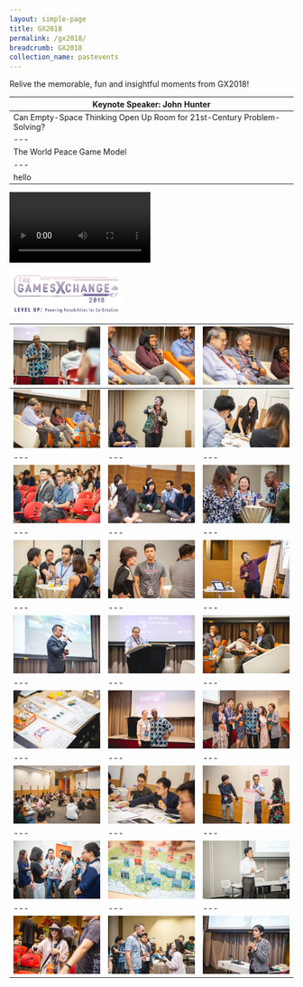 ```yaml
---
layout: simple-page
title: GX2018
permalink: /gx2018/
breadcrumb: GX2018
collection_name: pastevents
---
```


Relive the memorable, fun and insightful moments from GX2018!

| Keynote Speaker: John Hunter |
| --- |
| Can Empty-Space Thinking Open Up Room for 21st-Century Problem-Solving? |
| --- |
| The World Peace Game Model |
| --- |
| hello |

<video controls width="250">
    <source src="https://www.youtube.com/embed/LKg06JA8S8Q" type="video/webm">
    Sorry, your browser doesn't support embedded videos.
</video>

<a href="https://photos.app.goo.gl/Rgc5wcmtKzpkWraR6"><img width="40%" length="40%" src="/images/gx2018_logo_colour.png" alt="GX2018 logo"></a>

| <img src="/images/GX2018_gallery/images/6C8A2112.jpg"> | <img src="/images/GX2018_gallery/images/6C8A2098.jpg"> | <img src="/images/GX2018_gallery/images/6C8A2096.jpg"> |
| --- | --- | --- |
| <img src="/images/GX2018_gallery/images/6C8A2084.jpg"> | <img src="/images/GX2018_gallery/images/6C8A2391.jpg"> | <img src="/images/GX2018_gallery/images/RJ1_7183.jpg"> |
| --- | --- | --- |
| <img src="/images/GX2018_gallery/images/6C8A2115.jpg"> | <img src="/images/GX2018_gallery/images/6C8A2234.jpg"> | <img src="/images/GX2018_gallery/images/6C8A2275.jpg"> |
| --- | --- | --- |
| <img src="/images/GX2018_gallery/images/6C8A2284.jpg"> | <img src="/images/GX2018_gallery/images/6C8A2285.jpg"> | <img src="/images/GX2018_gallery/images/6C8A2351.jpg"> |
| --- | --- | --- |
| <img src="/images/GX2018_gallery/images/6C8A2379.jpg"> | <img src="/images/GX2018_gallery/images/RJ1_5684.jpg"> | <img src="/images/GX2018_gallery/images/RJ1_5799.jpg"> |
| --- | --- | --- |
| <img src="/images/GX2018_gallery/images/RJ1_5950.jpg"> | <img src="/images/GX2018_gallery/images/RJ1_5998.jpg"> | <img src="/images/GX2018_gallery/images/RJ1_6032.jpg"> |
| --- | --- | --- |
| <img src="/images/GX2018_gallery/images/RJ1_7132.jpg"> | <img src="/images/GX2018_gallery/images/RJ1_7163.jpg"> | <img src="/images/GX2018_gallery/images/RJ1_7208.jpg"> |
| --- | --- | --- |
| <img src="/images/GX2018_gallery/images/RJ1_7583.jpg"> | <img src="/images/GX2018_gallery/images/RJ1_7624.jpg"> | <img src="/images/GX2018_gallery/images/RJ1_7658.jpg"> |
| --- | --- | --- |
| <img src="/images/GX2018_gallery/images/RJ1_7706.jpg"> | <img src="/images/GX2018_gallery/images/RJ1_7724.jpg"> | <img src="/images/GX2018_gallery/images/RJ1_7764.jpg"> |

